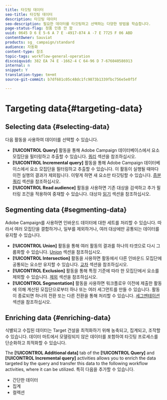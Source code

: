 ```yaml
---
title: 타깃팅 데이터
seo-title: 타깃팅 데이터
description: 타깃팅 데이터
seo-description: 필요한 데이터를 타깃팅하고 선택하는 다양한 방법을 학습합니다.
page-status-flag: 정품 인증 안 함
uuid: 0645 D 6 E 5-6 A 7 E -4917-874 A -7 E 7725 F 06 ABD
contentOwner: Sauviat
products: sg_ campaign/standard
audience: 자동화
content-type: 참조
topic-tags: workflow-general-operation
discoiquuid: 382 EA 74 E -1662-4 C 64-96 D 7-676040586913
internal: n
snippet: Y
translation-type: tm+mt
source-git-commit: b7df681c05c48dc1fc9873b1339fbc756e5e0f5f

---
```



# Targeting data{#targeting-data}

## Selecting data {#selecting-data}

다음 활동을 사용하여 데이터를 선택할 수 있습니다.

* **[!UICONTROL Query]** 활동을 통해 Adobe Campaign 데이터베이스에서 요소 모집단을 필터링하고 추출할 수 있습니다. [쿼리](../../automating/using/query.md) 섹션을 참조하십시오.
* **[!UICONTROL Incremental query]** 활동을 통해 Adobe Campaign 데이터베이스에서 요소 모집단을 필터링하고 추출할 수 있습니다. 이 활동이 실행될 때마다 이전 실행의 결과가 제외됩니다. 이렇게 하면 새 요소만 타깃팅할 수 있습니다. [증분 쿼리](../../automating/using/incremental-query.md) 섹션을 참조하십시오.
* **[!UICONTROL Read audience]** 활동을 사용하면 기존 대상을 검색하고 추가 필터링 조건을 적용하여 중재할 수 있습니다. 대상자 [읽기](../../automating/using/read-audience.md) 섹션을 참조하십시오.

## Segmenting data {#segmenting-data}

Adobe Campaign를 사용하면 인바운드 데이터에 대한 세트를 처리할 수 있습니다. 따라서 여러 모집단을 결합하거나, 일부를 제외하거나, 여러 대상에만 공통되는 데이터를 유지할 수 있습니다.

* **[!UICONTROL Union]** 활동을 통해 여러 활동의 결과를 하나의 타겟으로 다시 그룹화할 수 있습니다. [Union](../../automating/using/union.md) 섹션을 참조하십시오.
* **[!UICONTROL Intersection]** 활동을 사용하면 활동에서 다른 인바운드 모집단에 공통되는 요소만 유지할 수 있습니다. [교차](../../automating/using/intersection.md) 섹션을 참조하십시오.
* **[!UICONTROL Exclusion]** 활동을 통해 특정 기준에 따라 한 모집단에서 요소를 제외할 수 있습니다. [제외](../../automating/using/exclusion.md) 섹션을 참조하십시오.
* **[!UICONTROL Segmentation]** 활동을 사용하면 워크플로우 이전에 제출한 활동에 의해 계산된 모집단으로부터 하나 또는 여러 세그먼트를 만들 수 있습니다. 활동이 종료되면 하나의 전환 또는 다른 전환을 통해 처리할 수 있습니다. [세그멘테이션](../../automating/using/segmentation.md) 섹션을 참조하십시오.

## Enriching data {#enriching-data}

식별되고 수집된 데이터는 Target 건설을 최적화하기 위해 농축되고, 집계되고, 조작할 수 있습니다. 데이터 마트에서 모델링되지 않은 데이터를 포함하여 타깃팅 프로세스를 단순화하고 최적화할 수 있습니다.

The **[!UICONTROL Additional data]** tab of the **[!UICONTROL Query]** and **[!UICONTROL Incremental query]** activities allows you to enrich the data targeted by the query and transfer this data to the following workflow activities, where it can be utilized. 특히 다음을 추가할 수 있습니다.

* 간단한 데이터
* 집계
* 컬렉션

